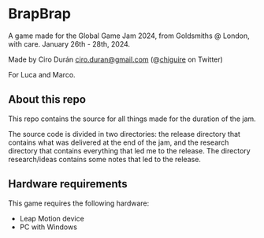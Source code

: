 # BrapBrap

A game made for the Global Game Jam 2024, from Goldsmiths @ London, with care. January 26th - 28th, 2024.

Made by Ciro Durán <ciro.duran@gmail.com> (@[chiguire](https://twitter.com/chiguire) on Twitter)

For Luca and Marco.

## About this repo

This repo contains the source for all things made for the duration of the jam.

The source code is divided in two directories: the release directory that contains what was delivered at the end of the jam, and the research directory that contains everything that led me to the release. The directory research/ideas contains some notes that led to the release.

## Hardware requirements

This game requires the following hardware:

* Leap Motion device
* PC with Windows

